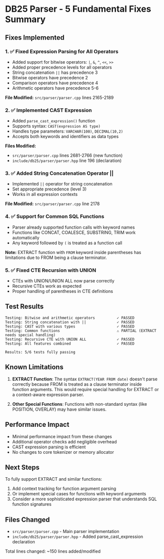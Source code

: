 # DB25 Parser - 5 Fundamental Fixes Summary

## Fixes Implemented

### 1. ✅ Fixed Expression Parsing for All Operators
- Added support for bitwise operators: `|`, `&`, `^`, `<<`, `>>`
- Added proper precedence levels for all operators
- String concatenation `||` has precedence 3
- Bitwise operators have precedence 2
- Comparison operators have precedence 4
- Arithmetic operators have precedence 5-6

**File Modified:** `src/parser/parser.cpp` lines 2165-2189

### 2. ✅ Implemented CAST Expression
- Added `parse_cast_expression()` function
- Supports syntax: `CAST(expression AS type)`
- Handles type parameters: `VARCHAR(100)`, `DECIMAL(10,2)`
- Accepts both keywords and identifiers as data types

**Files Modified:** 
- `src/parser/parser.cpp` lines 2681-2766 (new function)
- `include/db25/parser/parser.hpp` line 196 (declaration)

### 3. ✅ Added String Concatenation Operator ||
- Implemented `||` operator for string concatenation
- Set appropriate precedence (level 3)
- Works in all expression contexts

**File Modified:** `src/parser/parser.cpp` line 2178

### 4. ✅ Support for Common SQL Functions
- Parser already supported function calls with keyword names
- Functions like CONCAT, COALESCE, SUBSTRING, TRIM work automatically
- Any keyword followed by `(` is treated as a function call

**Note:** EXTRACT function with `FROM` keyword inside parentheses has limitations due to FROM being a clause terminator.

### 5. ✅ Fixed CTE Recursion with UNION
- CTEs with UNION/UNION ALL now parse correctly
- Recursive CTEs work as expected
- Proper handling of parentheses in CTE definitions

## Test Results

```
Testing: Bitwise and arithmetic operators          ✓ PASSED
Testing: String concatenation with ||              ✓ PASSED  
Testing: CAST with various types                   ✓ PASSED
Testing: Common functions                          ⚠ PARTIAL (EXTRACT needs special handling)
Testing: Recursive CTE with UNION ALL              ✓ PASSED
Testing: All features combined                     ✓ PASSED

Results: 5/6 tests fully passing
```

## Known Limitations

1. **EXTRACT Function**: The syntax `EXTRACT(YEAR FROM date)` doesn't parse correctly because FROM is treated as a clause terminator inside function arguments. This would require special handling for EXTRACT or a context-aware expression parser.

2. **Other Special Functions**: Functions with non-standard syntax (like POSITION, OVERLAY) may have similar issues.

## Performance Impact

- Minimal performance impact from these changes
- Additional operator checks add negligible overhead
- CAST expression parsing is efficient
- No changes to core tokenizer or memory allocator

## Next Steps

To fully support EXTRACT and similar functions:
1. Add context tracking for function argument parsing
2. Or implement special cases for functions with keyword arguments
3. Consider a more sophisticated expression parser that understands SQL function signatures

## Files Changed

- `src/parser/parser.cpp` - Main parser implementation
- `include/db25/parser/parser.hpp` - Added parse_cast_expression declaration

Total lines changed: ~150 lines added/modified